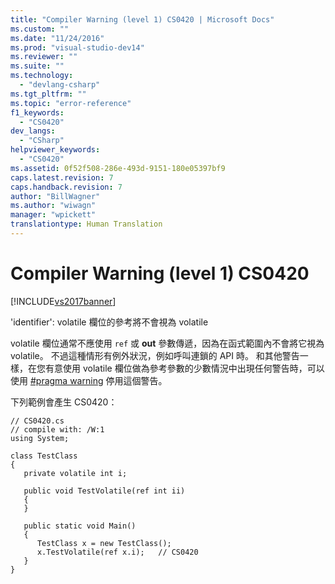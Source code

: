 ```yaml
---
title: "Compiler Warning (level 1) CS0420 | Microsoft Docs"
ms.custom: ""
ms.date: "11/24/2016"
ms.prod: "visual-studio-dev14"
ms.reviewer: ""
ms.suite: ""
ms.technology: 
  - "devlang-csharp"
ms.tgt_pltfrm: ""
ms.topic: "error-reference"
f1_keywords: 
  - "CS0420"
dev_langs: 
  - "CSharp"
helpviewer_keywords: 
  - "CS0420"
ms.assetid: 0f52f508-286e-493d-9151-180e05397bf9
caps.latest.revision: 7
caps.handback.revision: 7
author: "BillWagner"
ms.author: "wiwagn"
manager: "wpickett"
translationtype: Human Translation
---
```

# Compiler Warning (level 1) CS0420
[!INCLUDE[vs2017banner](../../../csharp/includes/vs2017banner.md)]

'identifier': volatile 欄位的參考將不會視為 volatile  
  
 volatile 欄位通常不應使用 `ref` 或 **out** 參數傳遞，因為在函式範圍內不會將它視為 volatile。  不過這種情形有例外狀況，例如呼叫連鎖的 API 時。  和其他警告一樣，在您有意使用 volatile 欄位做為參考參數的少數情況中出現任何警告時，可以使用 [\#pragma warning](../../../csharp/language-reference/preprocessor-directives/preprocessor-pragma-warning.md) 停用這個警告。  
  
 下列範例會產生 CS0420：  
  
```  
// CS0420.cs  
// compile with: /W:1  
using System;  
  
class TestClass  
{  
   private volatile int i;  
  
   public void TestVolatile(ref int ii)  
   {  
   }  
  
   public static void Main()  
   {  
      TestClass x = new TestClass();  
      x.TestVolatile(ref x.i);   // CS0420   
   }  
}  
```